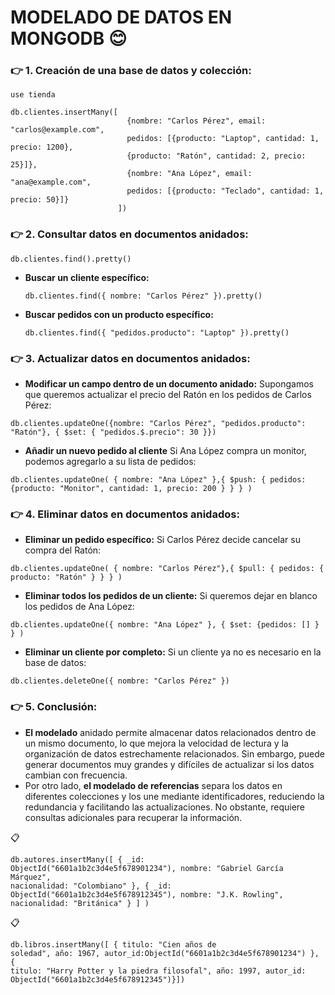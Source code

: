 # MODELADO DE DATOS EN MONGODB :blush:
### :point_right: 1. Creación de una base de datos y colección:
<pre><code id="codigo">use tienda</code></pre>
<pre><code id="codigo">db.clientes.insertMany([
                          {nombre: "Carlos Pérez", email: "carlos@example.com", 
                          pedidos: [{producto: "Laptop", cantidad: 1, precio: 1200}, 
                          {producto: "Ratón", cantidad: 2, precio: 25}]},
                          {nombre: "Ana López", email: "ana@example.com", 
                          pedidos: [{producto: "Teclado", cantidad: 1, precio: 50}]}
                        ])</code></pre>
### :point_right: 2. Consultar datos en documentos anidados:
<pre><code id="codigo">db.clientes.find().pretty()</code></pre>
 - <b>Buscar un cliente específico:</b>
   <pre><code id="codigo">db.clientes.find({ nombre: "Carlos Pérez" }).pretty()</code></pre>
- <b>Buscar pedidos con un producto específico:</b>
  <pre><code id="codigo">db.clientes.find({ "pedidos.producto": "Laptop" }).pretty()</code></pre>
### :point_right: 3. Actualizar datos en documentos anidados:
- <b>Modificar un campo dentro de un documento anidado:</b>
 Supongamos que queremos actualizar el precio del Ratón en los pedidos de Carlos Pérez:
 <pre><code id="codigo">db.clientes.updateOne({nombre: "Carlos Pérez", "pedidos.producto": "Ratón"}, { $set: { "pedidos.$.precio": 30 }})</code></pre>
 - <b>Añadir un nuevo pedido al cliente</b>
  Si Ana López compra un monitor, podemos agregarlo a su lista de pedidos:
 <pre><code id="codigo">db.clientes.updateOne( { nombre: "Ana López" },{ $push: { pedidos: {producto: "Monitor", cantidad: 1, precio: 200 } } } )</code></pre>
### :point_right: 4. Eliminar datos en documentos anidados:
- <b>Eliminar un pedido específico:</b>
 Si Carlos Pérez decide cancelar su compra del Ratón:
 <pre><code id="codigo">db.clientes.updateOne( { nombre: "Carlos Pérez"},{ $pull: { pedidos: { producto: "Ratón" } } } )</code></pre>
 - <b>Eliminar todos los pedidos de un cliente:</b>
  Si queremos dejar en blanco los pedidos de Ana López:
 <pre><code id="codigo">db.clientes.updateOne({ nombre: "Ana López" }, { $set: {pedidos: [] } } )</code></pre>
 - <b>Eliminar un cliente por completo:</b>
  Si un cliente ya no es necesario en la base de datos:
 <pre><code id="codigo">db.clientes.deleteOne({ nombre: "Carlos Pérez" })</code></pre>
### :point_right: 5. Conclusión:
- <b>El modelado</b> anidado permite almacenar datos relacionados dentro de un
mismo documento, lo que mejora la velocidad de lectura y la organización de
datos estrechamente relacionados. Sin embargo, puede generar documentos
muy grandes y difíciles de actualizar si los datos cambian con frecuencia.
- Por otro lado, <b>el modelado de referencias</b> separa los datos en diferentes
colecciones y los une mediante identificadores, reduciendo la redundancia y
facilitando las actualizaciones. No obstante, requiere consultas adicionales para
recuperar la información.

:clipboard: <pre><code id="codigo">db.autores.insertMany([ { _id: ObjectId("6601a1b2c3d4e5f678901234"), nombre: "Gabriel García Márquez", nacionalidad: "Colombiano" }, { _id: ObjectId("6601a1b2c3d4e5f678912345"), nombre: "J.K. Rowling", nacionalidad: "Británica" } ] )</code></pre>
:clipboard: <pre><code id="codigo">db.libros.insertMany([ { titulo: "Cien años de soledad", año: 1967, autor_id:ObjectId("6601a1b2c3d4e5f678901234") }, { titulo: "Harry Potter y la piedra filosofal", año: 1997, autor_id: ObjectId("6601a1b2c3d4e5f678912345")}]) </code></pre>







